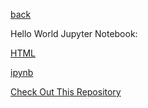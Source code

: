 ---
---
[back](./)

Hello World Jupyter Notebook:  

[HTML](/HelloWorld/HelloWorld.html)  

[ipynb](/HelloWorld/HelloWorld.ipynb)



[Check Out This Repository](https://github.com/lindsey-calvert/sample)

